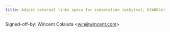 ```yaml
---
title: Adjust external links specs for indentation (wikitext, 63b004e)
---
```


Signed-off-by: Wincent Colaiuta &lt;win@wincent.com&gt;
